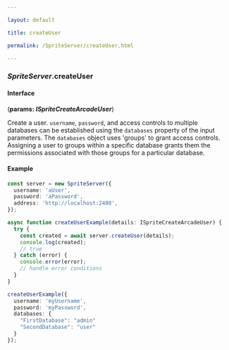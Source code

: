 ```yaml
---

layout: default

title: createUser

permalink: /SpriteServer/createUser.html

---
```


### _SpriteServer_.createUser

#### Interface

(**params: *ISpriteCreateArcadeUser***)

Create a user. `username`, `password`, and access controls to multiple databases
can be established using the `databases` property of the input parameters.
The `databases` object uses 'groups' to grant access controls. Assigning
a user to groups within a specific database grants them the permissions associated
with those groups for a particular database.

#### Example

```ts
const server = new SpriteServer({
  username: 'aUser',
  password: 'aPassword',
  address: 'http://localhost:2480',
});

async function createUserExample(details: ISpriteCreateArcadeUser) {
  try {
    const created = await server.createUser(details);
    console.log(created);
    // true
  } catch (error) {
    console.error(error);
    // handle error conditions
  }
}

createUserExample({
  username: 'myUsername',
  password: 'myPassword',
  databases: {
    "FirstDatabase": "admin"
    "SecondDatabase": "user"
  }
});
```

